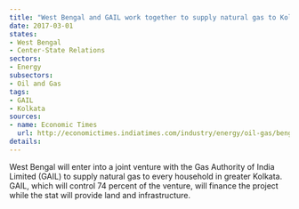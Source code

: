```yaml
---
title: "West Bengal and GAIL work together to supply natural gas to Kolkata"
date: 2017-03-01
states:
- West Bengal
- Center-State Relations
sectors:
- Energy
subsectors:
- Oil and Gas
tags:
- GAIL
- Kolkata
sources:
- name: Economic Times
  url: http://economictimes.indiatimes.com/industry/energy/oil-gas/bengal-decides-to-enter-into-joint-venture-with-gail/articleshow/57277255.cms
details:
---
```


West Bengal will enter into a joint venture with the Gas Authority of India Limited (GAIL) to supply natural gas to every household in greater Kolkata. GAIL, which will control 74 percent of the venture, will finance the project while the stat will provide land and infrastructure.
